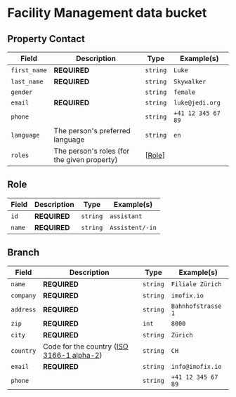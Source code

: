 # Facility Management data bucket

## Property Contact

| Field | Description | Type | Example(s) |
| --- | --- | --- | --- |
| `first_name` | **REQUIRED** | `string` | `Luke` |
| `last_name` | **REQUIRED** | `string` | `Skywalker` |
| `gender` |  | `string` | `female` |
| `email` | **REQUIRED** | `string` | `luke@jedi.org` |
| `phone` |  | `string` | `+41 12 345 67 89` |
| `language` | The person's preferred language | `string` | `en` |
| `roles` | The person's roles (for the given property) | [[Role](#role)] |  |

## Role

| Field | Description | Type | Example(s) |
| --- | --- | --- | --- |
| `id` | **REQUIRED** | `string` | `assistant` |
| `name` | **REQUIRED** | `string` | `Assistent/-in` |

## Branch

| Field | Description | Type | Example(s) |
| --- | --- | --- | --- |
| `name` | **REQUIRED** | `string` | `Filiale Zürich` |
| `company` | **REQUIRED** | `string` | `imofix.io` |
| `address` | **REQUIRED** | `string` | `Bahnhofstrasse 1` |
| `zip` | **REQUIRED** | `int` | `8000` |
| `city` | **REQUIRED** | `string` | `Zürich` |
| `country` | Code for the country ([ISO 3166-1 alpha-2](https://en.wikipedia.org/wiki/ISO_3166-1_alpha-2)) | `string` | `CH` |
| `email` | **REQUIRED** | `string` | `info@imofix.io` |
| `phone` |  | `string` | `+41 12 345 67 89` |
